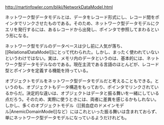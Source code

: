 http://martinfowler.com/bliki/NetworkDataModel.html

ネットワーク型データモデルとは、データをレコード形式にし、レコード間をポインタでリンクさせたものである。そのため、ネットワーク型データモデルにクエリを発行するには、あるレコードから出発し、ポインタで参照してまわるという形になる。

ネットワーク型モデルのデータベースは少し前に人気が落ち、[[RelationalDataModel]]にとって代わられた。しかし、まったく使われていないというわけではない。実は、メモリ内のデータというのは、基本的には、ネットワーク型データモデルなのである。現在主流である言語のほとんどが、レコード型とポインタを定義する機能を持っている。

オブジェクトモデルをネットワーク型データモデルだと考えることもできる。というのも、オブジェクトもデータ構造をもっており、ポインタでリンクされているからだ。決定的な違いは、オブジェクトはデータと振る舞いを一緒にしている点だろう。そのため、実際に使うときには、両者に差異を感じるかもしれない。しかし、多くのオブジェクトモデル（[[貧血症のドメインモデル|AnemicDomainModel]]など）にはこれといった振る舞いは含まれておらず、単にネットワーク型データモデルになっているようだけれども。
